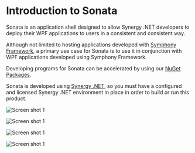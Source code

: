 # Introduction to Sonata

Sonata is an application shell designed to allow Synergy .NET developers to deploy their WPF applications to users in a consistent and consistent way.

Although not limited to hosting applications developed with [Symphony Framework](http://symphonyframework.codeplex.com), a primary use case for Sonata is to use it in conjunction with WPF applications developed using Symphony Framework.

Developing programs for Sonata can be accelerated by using our [NuGet Packages](http://www.nuget.org/packages?q=Synergy.Sonata).

Sonata is developed using [Synergy .NET](http://www.synergyde.com/products/development_tools/visual_studio.aspx), so you must have a configured and licensed Synergy .NET environment in place in order to build or run this product.

![Screen shot 1](https://github.com/Synergex/Sonata/wiki/images/screenshot1.png)

![Screen shot 1](https://github.com/Synergex/Sonata/wiki/images/screenshot2.png)

![Screen shot 1](https://github.com/Synergex/Sonata/wiki/images/screenshot3.png)

![Screen shot 1](https://github.com/Synergex/Sonata/wiki/images/screenshot4.png)
